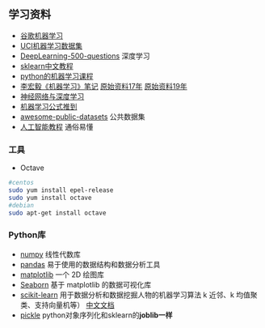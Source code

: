 ## 学习资料

- [谷歌机器学习](https://developers.google.com/machine-learning/crash-course/descending-into-ml/check-your-understanding?hl=zh-cn)
- [UCI机器学习数据集](https://archive.ics.uci.edu/ml/index.php)
- [DeepLearning-500-questions](https://github.com/scutan90/DeepLearning-500-questions) 深度学习
- [sklearn中文教程](https://sklearn.apachecn.org)
- [python的机器学习课程](https://github.com/machinelearningmindset/machine-learning-course)
- [李宏毅《机器学习》笔记](https://github.com/datawhalechina/leeml-notes) [原始资料17年](http://speech.ee.ntu.edu.tw/~tlkagk/courses_ML17.html) [原始资料19年](http://speech.ee.ntu.edu.tw/~tlkagk/courses_ML19.html)
- [神经网络与深度学习](https://github.com/nndl/nndl.github.io)
- [机器学习公式推到](https://github.com/datawhalechina/pumpkin-book)
- [awesome-public-datasets](https://github.com/awesomedata/awesome-public-datasets) 公共数据集
- [人工智能教程](https://www.cbedai.net/u011630575/) 通俗易懂

### 工具

- Octave
```bash
#centos
sudo yum install epel-release
sudo yum install octave
#debian
sudo apt-get install octave

```

### Python库

- [numpy](https://numpy.org/) 线性代数库
- [pandas](https://github.com/pandas-dev/pandas) 易于使用的数据结构和数据分析工具
- [matplotlib](https://matplotlib.org/) 一个 2D 绘图库
- [Seaborn]() 基于 matplotlib 的数据可视化库 
- [scikit-learn](https://scikit-learn.org/stable/) 用于数据分析和数据挖掘人物的机器学习算法 k 近邻、k 均值聚类、支持向量机等） [中文文档](https://sklearn.apachecn.org/)
- [pickle](https://docs.python.org/3/library/pickle.html) python对象序列化和sklearn的**joblib一样**
